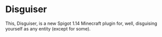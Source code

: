 # Disguiser
This, Disguiser, is a new Spigot 1.14 Minecraft plugin for, well, disguising yourself as any entity (except for some).
